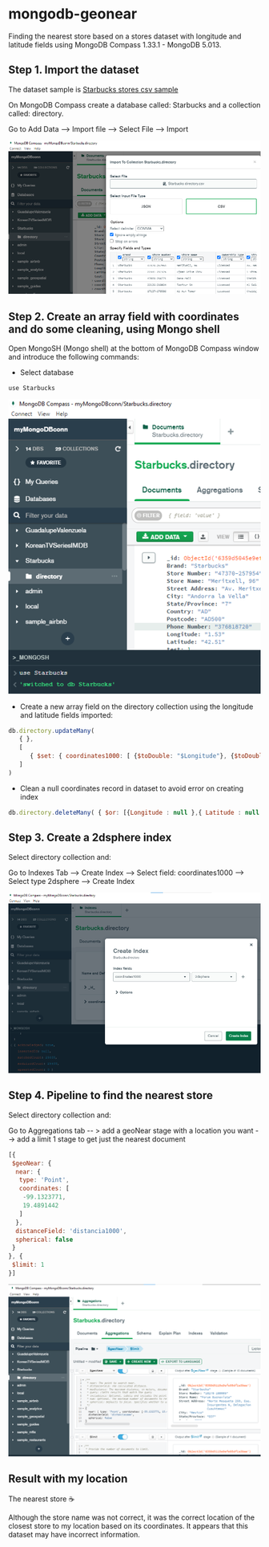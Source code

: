 # mongodb-geonear
Finding the nearest store based on a stores dataset with longitude and latitude fields using MongoDB Compass 1.33.1 - MongoDB 5.013.

## Step 1. Import the dataset
The dataset sample is [Starbucks stores csv sample](https://github.com/beduExpert/A1-Introduccion-a-Bases-de-Datos-Santander2021/blob/experto/Sesion-08/Reto-01/datos/directory.csv)

On MongoDB Compass create a database called: Starbucks and a collection called: directory.

Go to Add Data --> Import file --> Select File --> Import

![Step 1](https://github.com/adavals/mongodb-geonear/blob/main/img/Step1.png)

## Step 2. Create an array field with coordinates and do some cleaning, using Mongo shell
Open MongoSH (Mongo shell) at the bottom of MongoDB Compass window and introduce the following commands:
- Select database
```javascript
use Starbucks
```
![Step 2](https://github.com/adavals/mongodb-geonear/blob/main/img/Step2.png)

- Create a new array field on the directory collection using the longitude and latitude fields imported:
```javascript
db.directory.updateMany(
   { },
   [
      { $set: { coordinates1000: [ {$toDouble: "$Longitude"}, {$toDouble: "$Latitude"} ] }}
   ]
)
```
- Clean a null coordinates record in dataset to avoid error on creating index
```javascript
db.directory.deleteMany( { $or: [{Longitude : null },{ Latitude : null }]})
```

## Step 3. Create a 2dsphere index
Select directory collection and:

Go to Indexes Tab --> Create Index --> Select field: coordinates1000 --> Select type 2dsphere --> Create Index

![Step 3](https://github.com/adavals/mongodb-geonear/blob/main/img/Step3.png)

## Step 4. Pipeline to find the nearest store
Select directory collection and:

Go to Aggregations tab -- > add a geoNear stage with a location you want --> add a limit 1 stage to get just the nearest document

```javascript
[{
 $geoNear: {
  near: {
   type: 'Point',
   coordinates: [
    -99.1323771,
    19.4891442
   ]
  },
  distanceField: 'distancia1000',
  spherical: false
 }
}, {
 $limit: 1
}]
```

![Step 4](https://github.com/adavals/mongodb-geonear/blob/main/img/Step4.png)

## Result with my location
The nearest store :coffee:

Although the store name was not correct, it was the correct location of the closest store to my location based on its coordinates. It appears that this dataset may have incorrect information.

